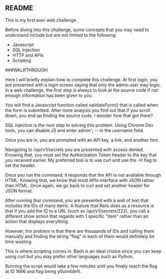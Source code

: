 ## README

This is my first ever web challenge.

Before diving into this challenge, some concepts that you may need to understand include but are not limited to the following:

- Javascript
- SQL Injection
- HTTP and APIs
- Scripting

###WALKTHROUGH

Here I will briefly explain how to complete this challenge. At first login, you are presented with a login screen saying that only the admin user may login. In a web challenge, the first step is always to look at the source code if not enough information has been given to you.

You will find a Javascript function called validateForm() that is called when the form is submitted. After more analysis you find out that if you scroll down, you end up finding the source code. I wonder how that got there?

SQL injection is the next step to solving this problem. Using Chrome Dev tools, you can disable JS and enter admin'; -- in the username field.

Once you are in, you are prompted with an API key, a link, and another hint. 

Navigating to /api/v1/secrets you are presented with access denied. Knowing that, you must set the Authorization Token header to the key that you received earlier. My preferred tool is to use curl and use the -H flag to set the header.

Once you run the command, it responds that the API is not available through HTML. Knowing that, we know that most APIs interface with JSON rather than HTML. Once again, we go back to curl and set another header for JSON format.

After running that command, you are presented with a wall of text that includes the IDs of many items. A feature that Rails does as a resource is that if you add the ID to a URL (such as /api/v1/secrets/222), you call a different show action that regards with 1 specific "item" rather than an action that displays everything.

However, the problem is that there are thousands of IDs and calling them manually and finding the string "flag" in each of them would definitely be time wasting. 

This is where scripting comes in. Bash is an ideal choice since you can keep using curl but you may prefer other languages such as Python.

Running the script would take a few minutes until you finally reach the flag at ID 1666 and flag being y0um4de1t.
